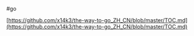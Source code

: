 #go 

[https://github.com/x14k3/the-way-to-go_ZH_CN/blob/master/TOC.md](https://github.com/x14k3/the-way-to-go_ZH_CN/blob/master/TOC.md)

‍
